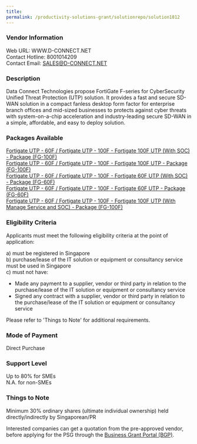 ```yaml
---
title: 
permalink: /productivity-solutions-grant/solutionrepo/solution1812
---
```


### Vendor Information
Web URL: WWW.D-CONNECT.NET <br>Contact Hotline: 8001014209 <br>Contact Email: SALES@D-CONNECT.NET <br>

### Description

Data Connect Technologies propose FortiGate F-series for CyberSecurity Unified Threat Protection (UTP) solution. It provides a fast and secure SD-WAN solution in a compact fanless desktop form factor for enterprise branch offices and mid-sized businesses to protects against cyber threats with system-on-a-chip acceleration and industry-leading secure SD-WAN in a simple, affordable, and easy to deploy solution.

### Packages Available

<a href='https://www.gobusiness.gov.sg/images/psg/Desensitised_Data_Connect_20200540_Annex_3_Part_1.pdf' target='_blank'>Fortigate UTP - 60F / Fortigate UTP - 100F - Fortigate 100F UTP (With SOC) - Package (FG-100F)</a><br/>
<a href='https://www.gobusiness.gov.sg/images/psg/Desensitised_Data_Connect_20200540_Annex_3_Part_2.pdf' target='_blank'>Fortigate UTP - 60F / Fortigate UTP - 100F - Fortigate 100F UTP - Package (FG-100F)</a><br/>
<a href='https://www.gobusiness.gov.sg/images/psg/Desensitised_Data_Connect_20200540_Annex_3_Part_3.pdf' target='_blank'>Fortigate UTP - 60F / Fortigate UTP - 100F - Fortigate 60F UTP (With SOC) - Package (FG-60F)</a><br/>
<a href='https://www.gobusiness.gov.sg/images/psg/Desensitised_Data_Connect_20200540_Annex_3_Part_4.pdf' target='_blank'>Fortigate UTP - 60F / Fortigate UTP - 100F - Fortigate 60F UTP - Package (FG-60F)</a><br/>
<a href='https://www.gobusiness.gov.sg/images/psg/Desensitised_Data_Connect_20200540_Annex_3_Part_5.pdf' target='_blank'>Fortigate UTP - 60F / Fortigate UTP - 100F - Fortigate 100F UTP (With Manage Service and SOC) - Package (FG-100F)</a><br/>

### Eligibility Criteria

Applicants must meet the following eligibility criteria at the point of application:

a) must be registered in Singapore <br>
b) purchase/lease of the IT solution or equipment or consultancy service must be used in Singapore <br>
c) must not have:
- Made any payment to a supplier, vendor or third party in relation to the purchase/lease of the IT solution or equipment or consultancy service
- Signed any contract with a supplier, vendor or third party in relation to the purchase/lease of the IT solution or equipment or consultancy service

Please refer to 'Things to Note' for additional requirements.

### Mode of Payment
Direct Purchase

### Support Level
Up to 80% for SMEs <br>
N.A. for non-SMEs

### Things to Note
Minimum 30% ordinary shares (ultimate individual ownership) held directly/indirectly by Singaporean/PR

Interested companies can get a quotation from the pre-approved vendor, before applying for the PSG through the <a target='_blank' href='https://www.businessgrants.gov.sg/'>Business Grant Portal (BGP)</a>.

